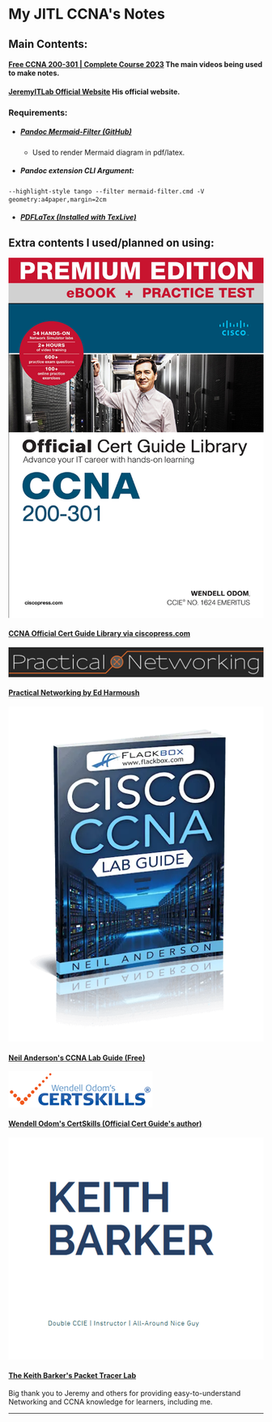 # My JITL CCNA's Notes

## Main Contents:

#### [Free CCNA 200-301 | Complete Course 2023](https://www.youtube.com/playlist?list=PLxbwE86jKRgMpuZuLBivzlM8s2Dk5lXBQ) The main videos being used to make notes.
#### [JeremyITLab Official Website](https://courses.jeremysitlab.com/) His official website.

### Requirements:
* ##### [Pandoc Mermaid-Filter (GitHub)](https://github.com/raghur/mermaid-filter)
	* Used to render Mermaid diagram in pdf/latex.
* ##### Pandoc extension CLI Argument:

```shell
--highlight-style tango --filter mermaid-filter.cmd -V geometry:a4paper,margin=2cm
```

* ##### [PDFLaTex (Installed with TexLive)](https://tug.org/texlive/windows.html#install)

## Extra contents I used/planned on using:

![](img/README.jpg)
#### [CCNA Official Cert Guide Library via ciscopress.com](https://www.ciscopress.com/store/ccna-200-301-official-cert-guide-library-9781587147142)

![](img/README-1.png)
#### [Practical Networking by Ed Harmoush](https://www.practicalnetworking.net/)

![](img/README.webp)
#### [Neil Anderson's CCNA Lab Guide (Free)](https://www.flackbox.com/cisco-ccna-lab-guide)

![](img/README-2.png)

#### [Wendell Odom's CertSkills (Official Cert Guide's author)](https://www.certskills.com/)

![](img/README-3.png)
#### [The Keith Barker's Packet Tracer Lab](https://www.thekeithbarker.com/)

Big thank  you to Jeremy and others for providing easy-to-understand Networking and CCNA knowledge for learners, including me.  

<hr>

